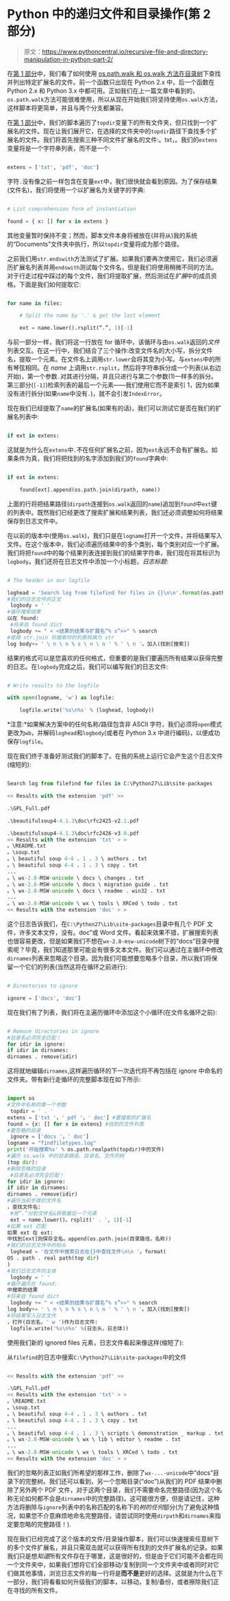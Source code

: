 # Python 中的递归文件和目录操作(第 2 部分)

> 原文：<https://www.pythoncentral.io/recursive-file-and-directory-manipulation-in-python-part-2/>

在[第 1 部分](https://www.pythoncentral.io/recursive-file-and-directory-manipulation-in-python-part-1/ "Recursive File and Directory Manipulation in Python (Part 1)")中，我们看了如何使用 [os.path.walk 和 os.walk 方法在目录树](https://www.pythoncentral.io/recursive-file-and-directory-manipulation-in-python-part-1/ "Recursive File and Directory Manipulation in Python (Part 1)")下查找并列出特定扩展名的文件。前一个函数只出现在 Python 2.x 中，后一个函数在 Python 2.x 和 Python 3.x 中都可用。正如我们在上一篇文章中看到的，`os.path.walk`方法可能很难使用，所以从现在开始我们将坚持使用`os.walk`方法，这样脚本将更简单，并且与两个分支都兼容。

在[第 1 部分](https://www.pythoncentral.io/recursive-file-and-directory-manipulation-in-python-part-1/ "Recursive File and Directory Manipulation in Python (Part 1)")中，我们的脚本遍历了`topdir`变量下的所有文件夹，但只找到一个扩展名的文件。现在让我们展开它，在选择的文件夹中的`topdir`路径下查找多个扩展名的文件。我们将首先搜索三种不同文件扩展名的文件:。txt，。我们的`extens`变量将是一个字符串列表，而不是一个:

```py

extens = ['txt', 'pdf', 'doc']

```

字符`.`没有像之前一样包含在变量`ext`中，我们很快就会看到原因。为了保存结果(文件名)，我们将使用一个以扩展名为关键字的字典:

```py

# List comprehension form of instantiation

found = { x: [] for x in extens }

```

其他变量暂时保持不变；然而，脚本文件本身将被放在(并将从)我的系统的“Documents”文件夹中执行，所以`topdir`变量将成为那个路径。

之前我们用`str.endswith`方法测试了扩展。如果我们要再次使用它，我们必须遍历扩展名列表并用`endswith`测试每个文件名，但是我们将使用稍微不同的方法。对于行走过程中踩过的每个文件，我们将提取扩展，然后测试在*扩展*中的成员资格。下面是我们如何提取它:

```py

for name in files:

    # Split the name by '.' & get the last element

    ext = name.lower().rsplit(“.”, 1)[-1]

```

与前一部分一样，我们将这一行放在 for 循环中，该循环与由`os.walk`返回的*文件*列表交互。在这一行中，我们结合了三个操作:改变文件名的大小写，拆分文件名，提取一个元素。在文件名上调用`str.lower`会将其变为小写。与`extens`中的所有琴弦相同。在 *name* 上调用`str.rsplit`，然后将字符串拆分成一个列表(从右边开始)，第一个参数`.`对其进行分隔，并且只进行与第二个参数(1)一样多的拆分。第三部分(`[-1]`)检索列表的最后一个元素——我们使用它而不是索引 1，因为如果没有进行拆分(如果`name`中没有`.`)，就不会引发`IndexError`。

现在我们已经提取了`name`的扩展名(如果有的话)，我们可以测试它是否在我们的扩展名列表中:

```py

if ext in extens:

```

这就是为什么在`extens`中`.`不在任何扩展名之前，因为`ext`永远不会有扩展名。如果条件为真，我们将把找到的名字添加到我们的`found`字典中:

```py

if ext in extens:

    found[ext].append(os.path.join(dirpath, name))

```

上面的行将把结果路径(`dirpath`连接到`os.walk`返回的`name`)追加到`found`中`ext`键的列表中。既然我们已经更改了搜索扩展和结果列表，我们还必须调整如何将结果保存到日志文件中。

在以前的版本中(使用`os.walk`)，我们只是在`logname`打开一个文件，并将结果写入文件。在这个版本中，我们必须遍历结果中的多个类别，每个类别对应一个扩展。我们将把`found`中的每个结果列表连接到我们的结果字符串，我们现在将其标识为`logbody`。我们还将在日志文件中添加一个小标题，*日志标题*:

```py

# The header in our logfile

loghead = 'Search log from filefind for files in {}\n\n'.format(os.path.realpath(topdir))
#我们的日志文件的正文
 logbody = ' '
#循环搜索结果
以在 found: 
 #将来自 found dict 
 logbody += " < <结果的结果与扩展名“% s”>>" % search
#使用 str.join 将搜索时的列表转换为 str
log body+= ' \ n \ n % s \ n \ n ' % ' \ n '。加入(找到[搜索]) 

```

结果的格式可以是您喜欢的任何格式，但重要的是我们要遍历所有结果以获得完整的日志。在`logbody`完成之后，我们可以编写我们的日志文件:

```py

# Write results to the logfile

with open(logname, 'w') as logfile:

    logfile.write('%s\n%s' % (loghead, logbody))

```

*注意:*如果解决方案中的任何名称/路径包含非 ASCII 字符，我们必须将`open`模式更改为`wb`，并解码`loghead`和`logbody`(或者在 Python 3.x 中进行编码)，以便成功保存`logfile`。

现在我们终于准备好测试我们的脚本了。在我的系统上运行它会产生这个日志文件(缩短的):

```py

Search log from filefind for files in C:\Python27\Lib\site-packages

<< Results with the extension 'pdf' >>

.\GPL_Full.pdf

.\beautifulsoup4-4.1.3\doc\rfc2425-v2.1.pdf

.\beautifulsoup4-4.1.3\doc\rfc2426-v3.0.pdf
<< Results with the extension 'txt' > > 
。\README.txt 
。\soup.txt 
。\ beautiful soup 4-4 . 1 . 3 \ authors . txt
。\ beautiful soup 4-4 . 1 . 3 \ copy . txt
...
。\ wx-2.8-MSW-unicode \ docs \ changes . txt
。\ wx-2.8-MSW-unicode \ docs \ migration guide . txt
。\ wx-2.8-MSW-unicode \ docs \ readme . win32 . txt
...
。\ wx-2.8-MSW-unicode \ wx \ tools \ XRCed \ todo . txt
<< Results with the extension 'doc' > > 

```

这个日志告诉我们，在`C:\Python27\Lib\site-packages`目录中有几个 PDF 文件，许多文本文件，没有。doc”或 Word 文件。看起来效果不错，扩展搜索列表也很容易更改，但是如果我们不想在`wx-2.8-msw-unicode`树下的“docs”目录中搜索呢？毕竟，我们知道那里可能会有很多文本文件。我们可以通过在主循环中修改`dirnames`列表来忽略这个目录。因为我们可能想要忽略多个目录，所以我们将保留一个它们的列表(当然这将在循环之前进行):

```py

# Directories to ignore

ignore = ['docs', 'doc']

```

现在我们有了列表，我们将在主遍历循环中添加这个小循环(在文件名循环之前):

```py

# Remove directories in ignore
#目录名必须完全匹配！
for idir in ignore:
if idir in dirnames:
dirnames . remove(idir)

```

这将就地编辑`dirnames`,这样遍历循环的下一次迭代将不再包括在 ignore 中命名的文件夹。带有新行走循环的完整脚本现在如下所示:

```py

import os
#文件中名称的第一个参数
 topdir = ' . '
extens = ['txt '，' pdf '，' doc'] #要搜索的扩展名
found = {x: [] for x in extens} #找到的文件列表
#要忽略的目录
 ignore = ['docs '，' doc']
logname = "findfiletypes.log"
print('开始搜索%s' % os.path.realpath(topdir)中的文件)
#遍历 os.walk 中的目录路径、目录名、文件的树
(top dir):
#删除忽略的目录
 #目录名必须完全匹配！
for idir in ignore:
if idir in dirnames:
dirnames . remove(idir)
#遍历当前步骤的文件名
，查找文件名:
 #用“.”分割文件名&获取最后一个元素
 ext = name.lower()。rsplit(' . ', 1)[-1]
#如果 ext 匹配
如果 ext 在 ext:
中找到[ext]则保存全名。append(os.path.join(目录路径，名称))
#我们的日志文件中的标头
 loghead = '在文件中搜索日志在{}中查找文件\n\n '。format(
OS . path . real path(top dir)
)
#我们日志文件的主体
 logbody = ' '
#循环遍历在 found: 
中搜索的结果
#将来自 found dict 
 logbody += " < <结果的结果与扩展名“% s”>>" % search
log body+= ' \ n \ n % s \ n \ n ' % ' \ n '。加入(找到[搜索])
#将结果写入日志文件
，打开(日志名，' w ')作为日志文件:
 logfile.write('%s\n%s' %(日志头，日志体))

```

使用我们新的 ignored files 元素，日志文件看起来像这样(缩短了):

从`filefind`的日志中搜索`C:\Python27\Lib\site-packages`中的文件

```py

<< Results with the extension 'pdf' >>

.\GPL_Full.pdf
<< Results with the extension 'txt' > > 
。\README.txt 
。\soup.txt 
。\ beautiful soup 4-4 . 1 . 3 \ authors . txt
。\ beautiful soup 4-4 . 1 . 3 \ copy . txt
...
。\ beautiful soup 4-4 . 1 . 3 \ scripts \ demonstration _ markup . txt
。\ wx-2.8-MSW-unicode \ wx \ lib \ editor \ readme . txt
...
。\ wx-2.8-MSW-unicode \ wx \ tools \ XRCed \ todo . txt
<< Results with the extension 'doc' > > 

```

我们的忽略列表正如我们所希望的那样工作，删除了`wx-...-unicode`中“docs”目录下的完整树。我们还可以看到，另一个忽略目录(“doc”)从我们的 PDF 结果中删除了另外两个 PDF 文件，对于这两个目录，我们不需要命名完整路径(因为这个名称无论如何都不会是`dirnames`中的完整路径)。这可能很方便，但是请记住，这种方法将删除与`ignore`列表中的名称匹配的名称下的*树的任何*部分(为了避免这种情况，如果您不介意麻烦地命名完整路径，请尝试同时使用`dirpath`和`dirnames`来指定要忽略的完整路径！).

现在我们已经完成了这个版本的文件/目录操作脚本，我们可以快速搜索任意树下的多个文件扩展名，并且只需双击就可以获得所有找到的文件扩展名的记录。如果我们只是想*知道*所有文件存在于哪里，这是很好的，但是由于它们可能不会都在同一个文件夹中，如果我们想将它们全部移动/复制到同一个文件夹中或者同时对它们做其他事情，浏览日志文件的每一行将是**而不是**更好的选择。这就是为什么在下一部分，我们将看看如何升级我们的脚本，以移动，复制/备份，或者擦除我们正在寻找的所有文件。